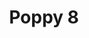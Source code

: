 ---
title: 'Poppy 8'
description: ''
credit: 'Place Holder'
style: ''
project: 'Poppy'
type: 'photo'
pathToImage: '/gallery/poppy/poppy-8.jpg'
alt: 'Poppy 8'
width: 2160
height: 1433
priority: 7
...